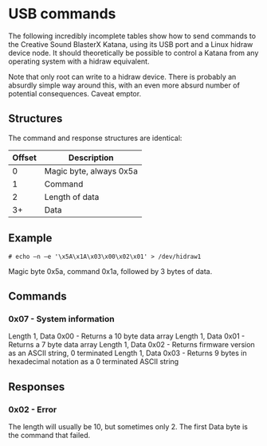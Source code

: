 # USB commands

The following incredibly incomplete tables show how to send commands to the Creative Sound BlasterX Katana, using its USB port and a Linux hidraw device node. It should theoretically be possible to control a Katana from any operating system with a hidraw equivalent.

Note that only root can write to a hidraw device. There is probably an absurdly simple way around this, with an even more absurd number of potential consequences. Caveat emptor.

## Structures

The command and response structures are identical:

| Offset | Description             |
|--------|-------------------------|
|      0 | Magic byte, always 0x5a |
|      1 | Command                 |
|      2 | Length of data          |
|     3+ | Data                    |

## Example

`# echo –n –e '\x5A\x1A\x03\x00\x02\x01' > /dev/hidraw1`

Magic byte 0x5a, command 0x1a, followed by 3 bytes of data.

## Commands

### 0x07 - System information

Length 1, Data 0x00 - Returns a 10 byte data array
Length 1, Data 0x01 - Returns a 7 byte data array
Length 1, Data 0x02 - Returns firmware version as an ASCII string, 0 terminated
Length 1, Data 0x03 - Returns 9 bytes in hexadecimal notation as a 0 terminated ASCII string


## Responses

### 0x02 - Error

The length will usually be 10, but sometimes only 2. The first Data byte is the command that failed.
